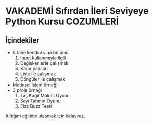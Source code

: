# VAKADEMİ Sıfırdan İleri Seviyeye Python Kursu COZUMLERİ
## İçindekiler
* 5 tane kendini sına bölümü
    1. Input kullanımıyla ilgili
    2. Değişkenlerle çalışmak
    3. Karar yapıları
    4. Liste ile çalışmak
    5. Döngüler ile çalışmak
* Metinsel işlem örneği
* 3 proje örneği
    1. Taş Kağıt Makas Oyunu
    2. Sayı Tahmin Oyunu
    3. Fizz Buzz Testi

[Aldığım eğitime ulaşmak için tıklayınız.](https://vakademi.com.tr/home/category/yazilim/sifirdan-pythonda-uzmanlas/sifirdan-pythonda-uzmanlas-tanitim-videosu/) 